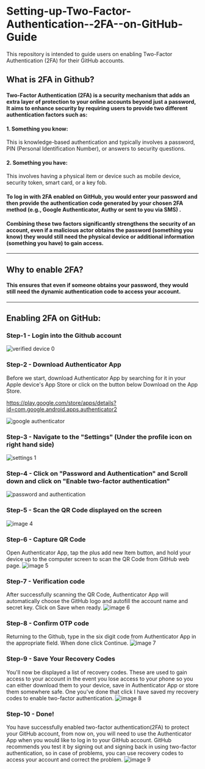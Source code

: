 # Setting-up-Two-Factor-Authentication--2FA--on-GitHub-Guide
This repository is intended to guide users on enabling Two-Factor Authentication (2FA) for their GitHub accounts.

## What is 2FA in Github?
#### Two-Factor Authentication (2FA) is a security mechanism that adds an extra layer of protection to your online accounts beyond just a password, It aims to enhance security by requiring users to provide two different authentication factors such as:
#### 1. Something you know:
This is knowledge-based authentication and typically involves a password, PIN (Personal Identification Number), or answers to security questions.
#### 2. Something you have:
This involves having a physical item or device such as mobile device, security token, smart card, or a key fob.

#### To log in with 2FA enabled on GitHub, you would enter your password and then provide the authentication code generated by your chosen 2FA method (e.g., Google Authenticator, Authy or sent to you via SMS) .

#### Combining these two factors significantly strengthens the security of an account, even if a malicious actor obtains the password (something you know) they would still need the physical device or additional information (something you have) to gain access.



----------------------------------------------------------------------------------------------------------------------------------------------------------------------------------------------
## Why to enable 2FA?
#### This ensures that even if someone obtains your password, they would still need the dynamic authentication code to access your account.


----------------------------------------------------------------------------------------------------------------------------------------------------------------------------------------------
## Enabling 2FA on GitHub:
### Step-1 - Login into the Github account
![verified device 0](https://github.com/Vikta96/Setting-up-Two-Factor-Authentication--2FA--on-GitHub-Guide/assets/127474469/bfeab0d1-fdc7-4bd5-b7f6-b4fd9e005f12)




### Step-2 - Download Authenticator App
Before we start, download Authenticator App by searching for it in your Apple device's App Store or click on the button below Download on the App Store.

https://play.google.com/store/apps/details?id=com.google.android.apps.authenticator2


![google authenticator](https://github.com/Vikta96/Setting-up-Two-Factor-Authentication--2FA--on-GitHub-Guide/assets/127474469/a597332c-8586-4017-972b-608353798b71)




### Step-3 - Navigate to the "Settings" (Under the profile icon on right hand side)
![settings 1](https://github.com/Vikta96/Setting-up-Two-Factor-Authentication--2FA--on-GitHub-Guide/assets/127474469/1adcb7f2-4132-4b80-a4df-2104d879cbce)




### Step-4 - Click on "Password and Authentication" and  Scroll down and click on "Enable two-factor authentication"
![password and authentication](https://github.com/Vikta96/Setting-up-Two-Factor-Authentication--2FA--on-GitHub-Guide/assets/127474469/019e9fec-cad6-4fd4-bffc-4ed8d4546ce9)




### Step-5 - Scan the QR Code displayed on the screen
![image 4](https://github.com/Vikta96/Setting-up-Two-Factor-Authentication--2FA--on-GitHub-Guide/assets/127474469/80009cb7-51d3-401b-97e2-359e2e1c2aa2)




### Step-6 - Capture QR Code
Open Authenticator App, tap the plus add new Item button, and hold your device up to the computer screen to scan the QR Code from GitHub web page.
![image 5](https://github.com/Vikta96/Setting-up-Two-Factor-Authentication--2FA--on-GitHub-Guide/assets/127474469/01b9817e-208a-4a70-993b-30155c3d43fe)




### Step-7 - Verification code
After successfully scanning the QR Code, Authenticator App will automatically choose the GitHub logo and autofill the account name and secret key. Click on Save when ready.
![image 6](https://github.com/Vikta96/Setting-up-Two-Factor-Authentication--2FA--on-GitHub-Guide/assets/127474469/ce2f462f-51ff-4df7-9ab2-58f2eedf1b95)




### Step-8 - Confirm OTP code
Returning to the Github, type in the six digit code from Authenticator App in the appropriate field. When done click Continue.
![image 7](https://github.com/Vikta96/Setting-up-Two-Factor-Authentication--2FA--on-GitHub-Guide/assets/127474469/5907e65b-c4b9-4c0f-9c52-19425eab6100)




### Step-9 - Save Your Recovery Codes
You'll now be displayed a list of recovery codes. These are used to gain access to your account in the event you lose access to your phone so you can either download them to your device, save in Authenticator App or store them somewhere safe. One you've done that click I have saved my recovery codes to enable two-factor authentication.
![image 8](https://github.com/Vikta96/Setting-up-Two-Factor-Authentication--2FA--on-GitHub-Guide/assets/127474469/7364b0f7-ef4a-424b-b956-dd4fa77b7716)




### Step-10 - Done!
You have successfully enabled two-factor authentication(2FA) to protect your GitHub account, from now on, you will need to use the Authenticator App when you would like to log in to your GitHub account. GitHub recommends you test it by signing out and signing back in using two-factor authentication, so in case of problems, you can use recovery codes to access your account and correct the problem.
![image 9](https://github.com/Vikta96/Setting-up-Two-Factor-Authentication--2FA--on-GitHub-Guide/assets/127474469/4fd72ccc-f242-4896-9b4e-94c82a15f937)
